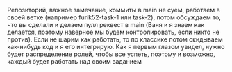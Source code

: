 Репозиторий, важное замечание, коммиты в main не суем, работаем в своей ветке (например furik52-task-1 или task-2), потом обсуждаем то, что вы сделали и делаем пулл реквест в main (Ваня и я знаем как делается, поэтому наверное мы будем контролировать, если никто не против). Если не шарим как работать, то по классике потом скидываем как-нибудь код и я его интегрирую. Как я первым глазом увидел, нужно будет распределение ролей, чтобы все успеть, поэтому и возможно, каждый будет работать над своим заданием